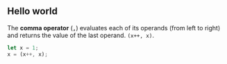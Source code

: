 ## Hello world

The **comma operator** (**`,`**) evaluates each of its operands (from left to right) and returns the value of the last operand. `(x++, x)`.

```js
let x = 1;
x = (x++, x);
```
